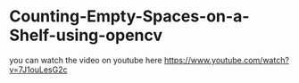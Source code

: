 # Counting-Empty-Spaces-on-a-Shelf-using-opencv
you can watch the video on youtube here https://www.youtube.com/watch?v=7J1ouLesG2c

